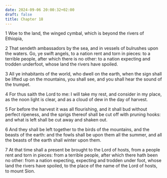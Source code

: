 ```yaml
---
date: 2024-09-06 20:00:32+02:00
draft: false
title: Chapter 18
---
```




1 Woe to the land, the winged cymbal, which is beyond the rivers of Ethiopia,

2 That sendeth ambassadors by the sea, and in vessels of bulrushes upon the waters. Go, ye swift angels, to a nation rent and torn in pieces: to a terrible people, after which there is no other: to a nation expecting and trodden underfoot, whose land the rivers have spoiled.

3 All ye inhabitants of the world, who dwell on the earth, when the sign shall be lifted up on the mountains, you shall see, and you shall hear the sound of the trumpet.

4 For thus saith the Lord to me: I will take my rest, and consider in my place, as the noon light is clear, and as a cloud of dew in the day of harvest.

5 For before the harvest it was all flourishing, and it shall bud without perfect ripeness, and the sprigs thereof shall be cut off with pruning hooks: and what is left shall be cut away and shaken out.

6 And they shall be left together to the birds of the mountains, and the beasts of the earth: and the fowls shall be upon them all the summer, and all the beasts of the earth shall winter upon them.

7 At that time shall a present be brought to the Lord of hosts, from a people rent and torn in pieces: from a terrible people, after which there hath been no other: from a nation expecting, expecting and trodden under foot, whose land the rivers have spoiled, to the place of the name of the Lord of hosts, to mount Sion.

